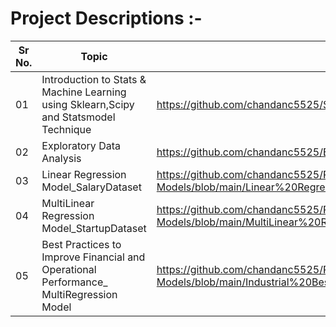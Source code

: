 # Project Descriptions  :-

|Sr No.|Topic|External Link |
|-|-|-|
|01|Introduction to Stats & Machine Learning using Sklearn,Scipy and Statsmodel Technique |https://github.com/chandanc5525/Stats-Machine-Learning- |
|02|Exploratory Data Analysis|https://github.com/chandanc5525/Exploratory-Data-Analysis|
|03|Linear Regression Model_SalaryDataset|https://github.com/chandanc5525/Regression-Models/blob/main/Linear%20Regression%20Model_SalaryData.ipynb
|04|MultiLinear Regression Model_StartupDataset|https://github.com/chandanc5525/Regression-Models/blob/main/MultiLinear%20Regression%20Model_StartupsData.ipynb|
|05|Best Practices to Improve Financial and Operational Performance_ MultiRegression Model|https://github.com/chandanc5525/Regression-Models/blob/main/Industrial%20Best%20Practices%20Regression%20Model_ResearchPaper.ipynb
